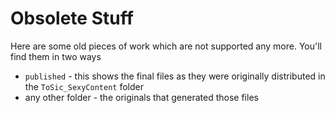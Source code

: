 
# Obsolete Stuff

Here are some old pieces of work which are not supported any more. You'll find them in two ways

* `published` - this shows the final files as they were originally distributed in the `ToSic_SexyContent` folder
* any other folder - the originals that generated those files